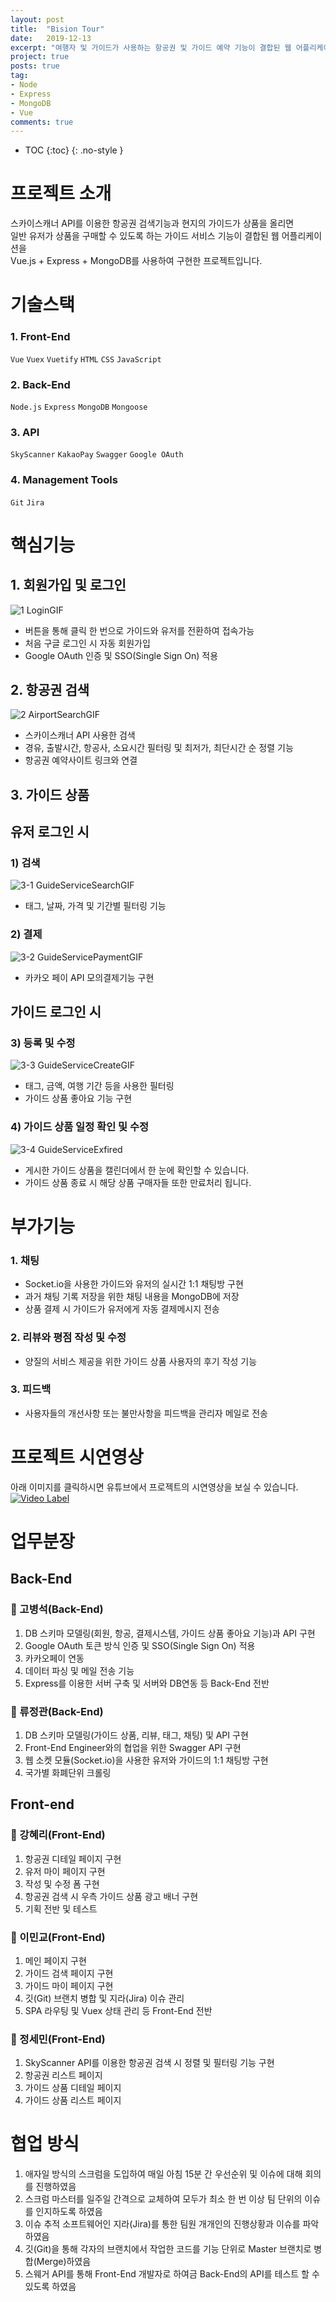 ```yaml
---
layout: post
title:  "Bision Tour"
date:   2019-12-13
excerpt: "여행자 및 가이드가 사용하는 항공권 및 가이드 예약 기능이 결합된 웹 어플리케이션"
project: true
posts: true
tag:
- Node
- Express
- MongoDB
- Vue
comments: true
---
```

* TOC
{:toc}
{: .no-style }

# 프로젝트 소개
스카이스캐너 API를 이용한 항공권 검색기능과 현지의 가이드가 상품을 올리면  
일반 유저가 상품을 구매할 수 있도록 하는 가이드 서비스 기능이 결합된 웹 어플리케이션을  
Vue.js + Express + MongoDB를 사용하여 구현한 프로젝트입니다.

# 기술스택
### 1. Front-End  
   `Vue` `Vuex` `Vuetify`
   `HTML` `CSS` `JavaScript`

### 2. Back-End  
  `Node.js` `Express`
  `MongoDB` `Mongoose`

### 3. API  
  `SkyScanner` `KakaoPay`
  `Swagger` `Google OAuth`

### 4. Management Tools  
  `Git` `Jira`

# 핵심기능
## 1. 회원가입 및 로그인  
![1 LoginGIF](https://user-images.githubusercontent.com/51772104/70696830-cbd60980-1d07-11ea-9607-65c4c1af47dd.gif)
 - 버튼을 통해 클릭 한 번으로 가이드와 유저를 전환하여 접속가능
 - 처음 구글 로그인 시 자동 회원가입
 - Google OAuth 인증 및 SSO(Single Sign On) 적용

## 2. 항공권 검색  
![2 AirportSearchGIF](https://user-images.githubusercontent.com/51772104/70696861-ddb7ac80-1d07-11ea-812a-3782330d32fa.gif)
 - 스카이스캐너 API 사용한 검색
 - 경유, 출발시간, 항공사, 소요시간 필터링 및 최저가, 최단시간 순 정렬 기능
 - 항공권 예약사이트 링크와 연결

## 3. 가이드 상품
## 유저 로그인 시  
### 1) 검색  
![3-1 GuideServiceSearchGIF](https://user-images.githubusercontent.com/51772104/70696901-ee682280-1d07-11ea-81c0-5c0b49427327.gif)
 - 태그, 날짜, 가격 및 기간별 필터링 기능

### 2) 결제
![3-2 GuideServicePaymentGIF](https://user-images.githubusercontent.com/51772104/70696969-0e97e180-1d08-11ea-94d7-9547187a5762.gif)
 - 카카오 페이 API 모의결제기능 구현

## 가이드 로그인 시  
### 3) 등록 및 수정
![3-3 GuideServiceCreateGIF](https://user-images.githubusercontent.com/51772104/70697009-1ce5fd80-1d08-11ea-9a5d-1972d12b87c8.gif)
 - 태그, 금액, 여행 기간 등을 사용한 필터링
 - 가이드 상품 좋아요 기능 구현

### 4) 가이드 상품 일정 확인 및 수정  
![3-4 GuideServiceExfired](https://user-images.githubusercontent.com/51772104/70697041-28d1bf80-1d08-11ea-849c-6af94fbc8386.gif)
 - 게시한 가이드 상품을 캘린더에서 한 눈에 확인할 수 있습니다.
 - 가이드 상품 종료 시 해당 상품 구매자들 또한 만료처리 됩니다.  

# 부가기능
### 1. 채팅
 - Socket.io을 사용한 가이드와 유저의 실시간 1:1 채팅방 구현
 - 과거 채팅 기록 저장을 위한 채팅 내용을 MongoDB에 저장
 - 상품 결제 시 가이드가 유저에게 자동 결제메시지 전송

### 2. 리뷰와 평점 작성 및 수정
 - 양질의 서비스 제공을 위한 가이드 상품 사용자의 후기 작성 기능

### 3. 피드백
 - 사용자들의 개선사항 또는 불만사항을 피드백을 관리자 메일로 전송

# 프로젝트 시연영상
  아래 이미지를 클릭하시면 유튜브에서 프로젝트의 시연영상을 보실 수 있습니다.  
  [![Video Label](http://img.youtube.com/vi/V8oHkEDfFNY/0.jpg)](https://youtu.be/V8oHkEDfFNY?t=0s)

# 업무분장
## Back-End
### 👤 고병석(Back-End)
1. DB 스키마 모델링(회원, 항공, 결제시스템, 가이드 상품 좋아요 기능)과 API 구현
2. Google OAuth 토큰 방식 인증 및 SSO(Single Sign On) 적용
3. 카카오페이 연동
4. 데이터 파싱 및 메일 전송 기능
5. Express를 이용한 서버 구축 및 서버와 DB연동 등 Back-End 전반

### 👤 류정관(Back-End)
1. DB 스키마 모델링(가이드 상품, 리뷰, 태그, 채팅) 및 API 구현
2. Front-End Engineer와의 협업을 위한 Swagger API 구현
3. 웹 소켓 모듈(Socket.io)을 사용한 유저와 가이드의 1:1 채팅방 구현
4. 국가별 화폐단위 크롤링

## Front-end
### 👤 강혜리(Front-End)
1. 항공권 디테일 페이지 구현
2. 유저 마이 페이지 구현
3. 작성 및 수정 폼 구현
4. 항공권 검색 시 우측 가이드 상품 광고 배너 구현
5. 기획 전반 및 테스트

### 👤 이민교(Front-End)
1. 메인 페이지 구현
2. 가이드 검색 페이지 구현
3. 가이드 마이 페이지 구현
4. 깃(Git) 브랜치 병합 및 지라(Jira) 이슈 관리
5. SPA 라우팅 및 Vuex 상태 관리 등 Front-End 전반

### 👤 정세민(Front-End)
1. SkyScanner API를 이용한 항공권 검색 시 정렬 및 필터링 기능 구현
2. 항공권 리스트 페이지
3. 가이드 상품 디테일 페이지
4. 가이드 상품 리스트 페이지

# 협업 방식
1. 애자일 방식의 스크럼을 도입하여 매일 아침 15분 간 우선순위 및 이슈에 대해 회의를 진행하였음
2. 스크럼 마스터를 일주일 간격으로 교체하여 모두가 최소 한 번 이상 팀 단위의 이슈를 인지하도록 하였음
3. 이슈 추적 소프트웨어인 지라(Jira)를 통한 팀원 개개인의 진행상황과 이슈를 파악하였음
4. 깃(Git)을 통해 각자의 브랜치에서 작업한 코드를 기능 단위로 Master 브랜치로 병합(Merge)하였음
5. 스웨거 API를 통해 Front-End 개발자로 하여금 Back-End의 API를 테스트 할 수 있도록 하였음
